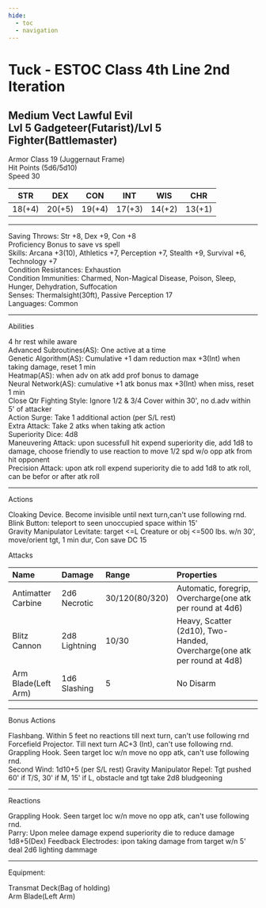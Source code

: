 ```yaml
---
hide:
  - toc
  - navigation
---
```


# Tuck - ESTOC Class 4th Line 2nd Iteration

Medium Vect Lawful Evil<br>
Lvl 5 Gadgeteer(Futarist)/Lvl 5 Fighter(Battlemaster)<br>
---
Armor Class 19 (Juggernaut Frame)<br>
Hit Points (5d6/5d10)<br>
Speed 30


| STR | DEX | CON | INT | WIS | CHR |
| :-: | :-: | :-: | :-: | :-: | :-: |
| 18(+4) | 20(+5) | 19(+4) | 17(+3) | 14(+2) | 13(+1) |

---

Saving Throws: Str +8, Dex +9, Con +8<br>
Proficiency Bonus to save vs spell<br>
Skills: Arcana +3(10), Athletics +7, Perception +7, Stealth +9, Survival +6, Technology +7<br>
Condition Resistances: Exhaustion<br>
Condition Immunities: Charmed, Non-Magical Disease, Poison, Sleep, Hunger, Dehydration, Suffocation<br>
Senses: Thermalsight(30ft), Passive Perception 17<br>
Languages: Common

---

Abilities

4 hr rest while aware<br>
Advanced Subroutines(AS): One active at a time<br>
Genetic Algorithm(AS): Cumulative +1 dam reduction max +3(Int) when taking damage, reset 1 min<br>
Heatmap(AS): when adv on atk add prof bonus to damage<br>
Neural Network(AS): cumulative +1 atk bonus max +3(Int) when miss, reset 1 min<br>
Close Qtr Fighting Style: Ignore 1/2 & 3/4 Cover within 30', no d.adv within 5' of attacker<br>
Action Surge: Take 1 additional action (per S/L rest)<br>
Extra Attack: Take 2 atks when taking atk action<br>
Superiority Dice: 4d8<br>
Maneuvering Attack: upon sucessfull hit expend superiority die, add 1d8 to damage, choose friendly to use reaction to move 1/2 spd w/o opp atk from hit opponent<br>
Precision Attack: upon atk roll expend superiority die to add 1d8 to atk roll, can be befor or after atk roll<br>

---

Actions

Cloaking Device. Become invisible until next turn,can't use following rnd.<br>
Blink Button: teleport to seen unoccupied space within 15'<br>
Gravity Manipulator Levitate: target <=L Creature or obj <=500 lbs. w/n 30', move/orient tgt, 1 min dur, Con save DC 15<br>

Attacks

| Name | Damage | Range | Properties |
| :- |:- |:- |:- |
| Antimatter Carbine | 2d6 Necrotic | 30/120(80/320) | Automatic, foregrip, Overcharge(one atk per round at 4d6) |
| Blitz Cannon | 2d8 Lightning | 10/30 | Heavy, Scatter (2d10), Two-Handed, Overcharge(one atk per round at 4d8) |
| Arm Blade(Left Arm) | 1d6 Slashing | 5 | No Disarm |

---

Bonus Actions

Flashbang. Within 5 feet no reactions till next turn, can't use following rnd<br>
Forcefield Projector. Till next turn AC+3 (Int), can't use following rnd.<br>
Grappling Hook. Seen target loc w/n move no opp atk,  can't use following rnd.<br>
Second Wind: 1d10+5 (per S/L rest)
Gravity Manipulator Repel: Tgt pushed 60' if T/S, 30' if M, 15' if L, obstacle and tgt take 2d8 bludgeoning

---

Reactions

Grappling Hook. Seen target loc w/n move no opp atk,  can't use following rnd.<br>
Parry: Upon melee damage expend superiority die to reduce damage 1d8+5(Dex)
Feedback Electrodes: ipon taking damage from target w/n 5' deal 2d6 lighting dammage<br>

---

Equipment:

Transmat Deck(Bag of holding)<br>
Arm Blade(Left Arm)
